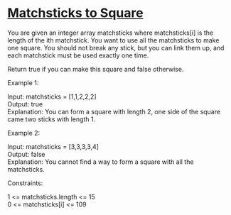 # [Matchsticks to Square](https://leetcode.com/problems/matchsticks-to-square/)

You are given an integer array matchsticks where matchsticks[i] is the length of the ith matchstick. You want to use all the matchsticks to make one square. You should not break any stick, but you can link them up, and each matchstick must be used exactly one time.  

Return true if you can make this square and false otherwise.  

Example 1:  

Input: matchsticks = [1,1,2,2,2]  
Output: true  
Explanation: You can form a square with length 2, one side of the square came two sticks with length 1.  

Example 2:  

Input: matchsticks = [3,3,3,3,4]  
Output: false  
Explanation: You cannot find a way to form a square with all the matchsticks.  
 
Constraints:  

1 <= matchsticks.length <= 15  
0 <= matchsticks[i] <= 109   